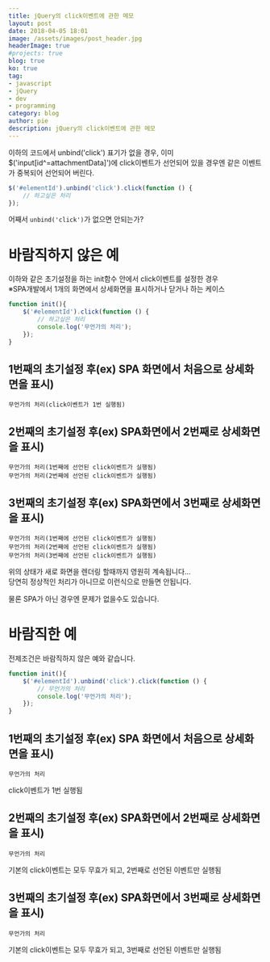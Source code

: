 ```yaml
---
title: jQuery의 click이벤트에 관한 메모
layout: post
date: 2018-04-05 18:01
image: /assets/images/post_header.jpg
headerImage: true
#projects: true
blog: true
ko: true
tag:
- javascript
- jQuery
- dev
- programming
category: blog
author: pie
description: jQuery의 click이벤트에 관한 메모
---
```


이하의 코드에서 unbind('click') 표기가 없을 경우, 이미 $('input[id^=attachmentData]')에 click이벤트가 선언되어 있을 경우엔 같은 이벤트가 중복되어 선언되어 버린다.
```javascript
$('#elementId').unbind('click').click(function () {
	// 하고싶은 처리
});
```

어째서 ```unbind('click')```가 없으면 안되는가?

# 바람직하지 않은 예
이하와 같은 초기설정을 하는 init함수 안에서 click이벤트를 설정한 경우<br/>
※SPA개발에서 1개의 화면에서 상세화면을 표시하거나 닫거나 하는 케이스
```javascript
function init(){
	$('#elementId').click(function () {
		// 하고싶은 처리
		console.log('무언가의 처리');
	});
}
```

## 1번째의 초기설정 후(ex) SPA 화면에서 처음으로 상세화면을 표시)
```
무언가의 처리(click이벤트가 1번 실행됨)
```

## 2번째의 초기설정 후(ex) SPA화면에서 2번째로 상세화면을 표시)
```
무언가의 처리(1번째에 선언된 click이벤트가 실행됨)
무언가의 처리(2번째에 선언된 click이벤트가 실행됨)
```

## 3번째의 초기설정 후(ex) SPA화면에서 3번째로 상세화면을 표시)
```
무언가의 처리(1번째에 선언된 click이벤트가 실행됨)
무언가의 처리(2번째에 선언된 click이벤트가 실행됨)
무언가의 처리(3번째에 선언된 click이벤트가 실행됨)
```

위의 상태가 새로 화면을 렌더링 할때까지 영원히 계속됩니다...<br/>
당연히 정상적인 처리가 아니므로 이런식으로 만들면 안됩니다.

물론 SPA가 아닌 경우엔 문제가 없을수도 있습니다.

# 바람직한 예
전제조건은 바람직하지 않은 예와 같습니다.
```javascript
function init(){
	$('#elementId').unbind('click').click(function () {
		// 무언가의 처리
		console.log('무언가의 처리');
	});
}
```

## 1번째의 초기설정 후(ex) SPA 화면에서 처음으로 상세화면을 표시)
```
무언가의 처리
```
click이벤트가 1번 실행됨


## 2번째의 초기설정 후(ex) SPA화면에서 2번째로 상세화면을 표시)
```
무언가의 처리
```
기본의 click이벤트는 모두 무효가 되고, 2번째로 선언된 이벤트만 실행됨


## 3번째의 초기설정 후(ex) SPA화면에서 3번째로 상세화면을 표시)
```
무언가의 처리
```
기본의 click이벤트는 모두 무효가 되고, 3번째로 선언된 이벤트만 실행됨

